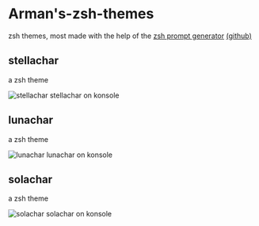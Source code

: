 # Arman's-zsh-themes
zsh themes, most made with the help of the [zsh prompt generator](https://zsh-prompt-generator.site/) [(github)](https://github.com/k-yokoishi/zsh-prompt-generator)

## stellachar
a zsh theme

![stellachar](https://raw.githubusercontent.com/r-mohammadi1/armans-zsh-themes/main/stellachar.png)
stellachar on konsole

## lunachar
a zsh theme 

![lunachar](https://raw.githubusercontent.com/r-mohammadi1/armans-zsh-themes/main/lunachar.png)
lunachar on konsole

## solachar
a zsh theme

![solachar](https://raw.githubusercontent.com/r-mohammadi1/armans-zsh-themes/main/solachar.png)
solachar on konsole

